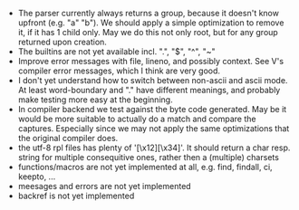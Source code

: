 
- The parser currently always returns a group, because it doesn't know upfront (e.g. "a" "b").
    We should apply a simple optimization to remove it, if it has 1 child only.
    May we do this not only root, but for any group returned upon creation.
- The builtins are not yet available incl. ".", "$", "^", "~"
- Improve error messages with file, lineno, and possibly context. See V's compiler error messages, which I think are very good.
- I don't yet understand how to switch between non-ascii and ascii mode. At least word-boundary and "." have
    different meanings, and probably make testing more easy at the beginning.
- In compiler backend we test against the byte code generated. May be it would be more suitable to actually do a match
    and compare the captures. Especially since we may not apply the same optimizations that the original compiler does.
- the utf-8 rpl files has plenty of '[\\x12][\\x34]'. It should return a char resp. string for multiple consequitive ones,
    rather then a (multiple) charsets
- functions/macros are not yet implemented at all, e.g. find, findall, ci, keepto, ...
- meesages and errors are not yet implemented
- backref is not yet implemented
